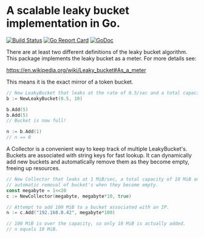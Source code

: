 # A scalable leaky bucket implementation in Go.

[![Build Status](https://travis-ci.com/kevinms/leakybucket-go.svg?branch=master)](https://travis-ci.com/kevinms/leakybucket-go)
[![Go Report Card](https://goreportcard.com/badge/github.com/kevinms/leakybucket-go)](https://goreportcard.com/report/github.com/kevinms/leakybucket-go)
[![GoDoc](https://godoc.org/github.com/kevinms/leakybucket-go?status.svg)](https://godoc.org/github.com/kevinms/leakybucket-go)

There are at least two different definitions of the leaky bucket algorithm. This package implements the leaky bucket as a meter. For more details see:

https://en.wikipedia.org/wiki/Leaky_bucket#As_a_meter

This means it is the exact mirror of a token bucket.

```go
// New LeakyBucket that leaks at the rate of 0.5/sec and a total capacity of 10.
b := NewLeakyBucket(0.5, 10)

b.Add(5)
b.Add(5)
// Bucket is now full!

n := b.Add(1)
// n == 0
```

A Collector is a convenient way to keep track of multiple LeakyBucket's.
Buckets are associated with string keys for fast lookup. It can dynamically
add new buckets and automatically remove them as they become empty, freeing
up resources.

```go
// New Collector that leaks at 1 MiB/sec, a total capacity of 10 MiB and
// automatic removal of bucket's when they become empty.
const megabyte = 1<<20
c := NewCollector(megabyte, megabyte*10, true)

// Attempt to add 100 MiB to a bucket associated with an IP.
n := c.Add("192.168.0.42", megabyte*100)

// 100 MiB is over the capacity, so only 10 MiB is actually added.
// n equals 10 MiB.
```
